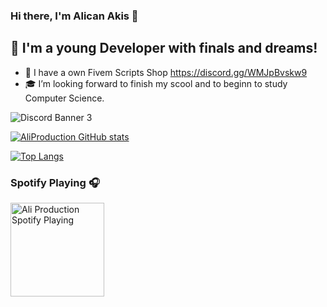 ### Hi there, I'm Alican Akis  👋



## 📌 I'm a young Developer with finals and dreams!

- 📌 I have a own Fivem Scripts Shop https://discord.gg/WMJpBvskw9
- 🎓  I’m looking forward to finish my scool and to beginn to study Computer Science.


![Discord Banner 3](https://discordapp.com/api/guilds/810949270588489789/widget.png?style=banner3)


[![AliProduction GitHub stats](https://github-readme-stats.vercel.app/api?username=AliProduction&show_icons=true&theme=radical)](https://github.com/AliProduction/github-readme-stats)

[![Top Langs](https://github-readme-stats.vercel.app/api/top-langs/?username=AliProduction&layout=compact&theme=radical)](https://github.com/AliProduction/github-readme-stats)

### Spotify Playing 🎧

[<img src="https://media.discordapp.net/attachments/740977905202626631/1026891041921577040/FullSizeRender.jpg?width=526&height=702" alt="Ali Production Spotify Playing" width="150" />](https://open.spotify.com/user/627z3uvjfs2dd86zid5w46mnr)



